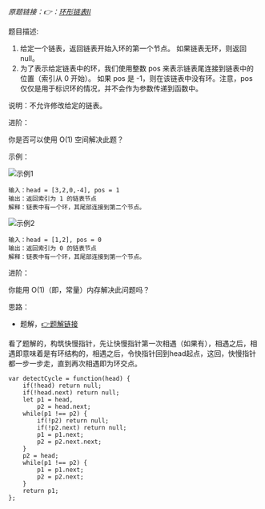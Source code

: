 *原题链接：👉：[环形链表Ⅱ](https://leetcode-cn.com/problems/linked-list-cycle-ii/description/)*

题目描述:
1. 给定一个链表，返回链表开始入环的第一个节点。 如果链表无环，则返回 null。
2. 为了表示给定链表中的环，我们使用整数 pos 来表示链表尾连接到链表中的位置（索引从 0 开始）。 如果 pos 是 -1，则在该链表中没有环。注意，pos 仅仅是用于标识环的情况，并不会作为参数传递到函数中。

说明：不允许修改给定的链表。

进阶：

你是否可以使用 O(1) 空间解决此题？

示例：

![示例1](https://assets.leetcode-cn.com/aliyun-lc-upload/uploads/2018/12/07/circularlinkedlist.png)
```
输入：head = [3,2,0,-4], pos = 1
输出：返回索引为 1 的链表节点
解释：链表中有一个环，其尾部连接到第二个节点。
```

![示例2](https://assets.leetcode-cn.com/aliyun-lc-upload/uploads/2018/12/07/circularlinkedlist_test2.png)

```
输入：head = [1,2], pos = 0
输出：返回索引为 0 的链表节点
解释：链表中有一个环，其尾部连接到第一个节点。
```

进阶：

你能用 O(1)（即，常量）内存解决此问题吗？

思路：

- 题解，[👉题解链接](https://leetcode-cn.com/problems/linked-list-cycle-ii/solution/linked-list-cycle-ii-kuai-man-zhi-zhen-shuang-zhi-/)

看了题解的，构筑快慢指针，先让快慢指针第一次相遇（如果有），相遇之后，相遇即意味着是有环结构的，相遇之后，令快指针回到head起点，这回，快慢指针都一步一步走，直到再次相遇即为环交点。


```
var detectCycle = function(head) {
    if(!head) return null;
    if(!head.next) return null;
    let p1 = head,
        p2 = head.next;
    while(p1 !== p2) {
        if(!p2) return null;
        if(!p2.next) return null;
        p1 = p1.next;
        p2 = p2.next.next;
    }
    p2 = head;
    while(p1 !== p2) {
        p1 = p1.next;
        p2 = p2.next;
    }
    return p1;
};
```
